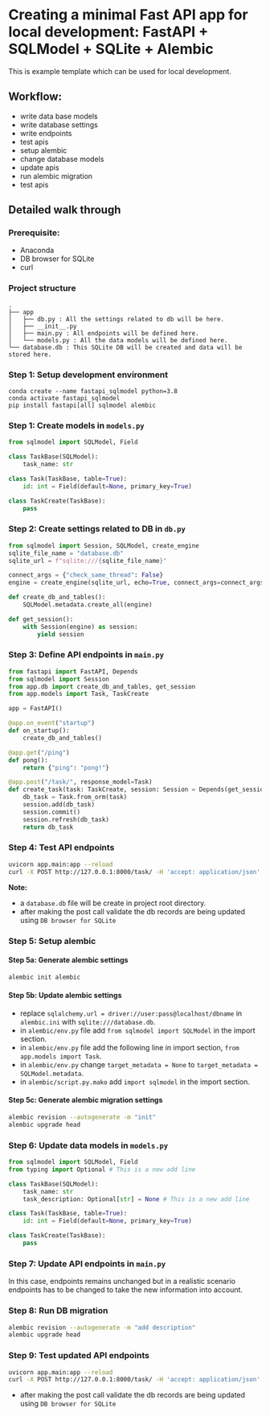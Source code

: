 # Creating a minimal Fast API app for local development: FastAPI + SQLModel + SQLite + Alembic

This is example template which can be used for local development.

## Workflow:

* write data base models
* write database settings
* write endpoints
* test apis
* setup alembic
* change database models
* update apis
* run alembic migration
* test apis


## Detailed walk through

### Prerequisite:

* Anaconda
* DB browser for SQLite
* curl

### Project structure

```
.
├── app
│   ├── db.py : All the settings related to db will be here.
│   ├── __init__.py
│   ├── main.py : All endpoints will be defined here.
│   └── models.py : All the data models will be defined here.
└── database.db : This SQLite DB will be created and data will be stored here.

```

### Step 1: Setup development environment

```
conda create --name fastapi_sqlmodel python=3.8
conda activate fastapi_sqlmodel
pip install fastapi[all] sqlmodel alembic
```

### Step 1: Create models in `models.py`

```python
from sqlmodel import SQLModel, Field

class TaskBase(SQLModel):
    task_name: str

class Task(TaskBase, table=True):
    id: int = Field(default=None, primary_key=True)

class TaskCreate(TaskBase):
    pass
```


### Step 2: Create settings related to DB in `db.py`

```python
from sqlmodel import Session, SQLModel, create_engine
sqlite_file_name = "database.db"
sqlite_url = f"sqlite:///{sqlite_file_name}"

connect_args = {"check_same_thread": False}
engine = create_engine(sqlite_url, echo=True, connect_args=connect_args)

def create_db_and_tables():
    SQLModel.metadata.create_all(engine)

def get_session():
    with Session(engine) as session:
        yield session
```

### Step 3: Define API endpoints in `main.py`

```python
from fastapi import FastAPI, Depends
from sqlmodel import Session
from app.db import create_db_and_tables, get_session
from app.models import Task, TaskCreate

app = FastAPI()

@app.on_event("startup")
def on_startup():
    create_db_and_tables()

@app.get("/ping")
def pong():
    return {"ping": "pong!"}

@app.post("/task/", response_model=Task)
def create_task(task: TaskCreate, session: Session = Depends(get_session)):
    db_task = Task.from_orm(task)
    session.add(db_task)
    session.commit()
    session.refresh(db_task)
    return db_task
```
### Step 4: Test API endpoints


```bash
uvicorn app.main:app --reload
curl -X POST http://127.0.0.1:8000/task/ -H 'accept: application/json' -H 'Content-Type: application/json' -d '{"task_name": "just added task"}'
```

__Note:__

* a `database.db` file will be create in project root directory.
* after making the post call validate the db records are being updated using `DB browser for SQLite`

### Step 5: Setup alembic

#### Step 5a: Generate alembic settings

```bash
alembic init alembic
```

#### Step 5b: Update alembic settings

* replace `sqlalchemy.url = driver://user:pass@localhost/dbname` in `alembic.ini` with `sqlite:///database.db`.
* in `alembic/env.py` file add `from sqlmodel import SQLModel` in the import section.
* in `alembic/env.py` file add the following line in import section, `from app.models import Task`.
* in `alembic/env.py` change `target_metadata = None` to `target_metadata = SQLModel.metadata`.
* in `alembic/script.py.mako` add `import sqlmodel` in the import section.


#### Step 5c: Generate alembic migration settings

```bash
alembic revision --autogenerate -m "init"
alembic upgrade head
```

### Step 6: Update data models in `models.py`

```python
from sqlmodel import SQLModel, Field
from typing import Optional # This is a new add line

class TaskBase(SQLModel):
    task_name: str
    task_description: Optional[str] = None # This is a new add line

class Task(TaskBase, table=True):
    id: int = Field(default=None, primary_key=True)

class TaskCreate(TaskBase):
    pass
```

### Step 7: Update API endpoints in `main.py`

In this case, endpoints remains unchanged but in a realistic scenario endpoints has to be changed to take the new information into account.

### Step 8: Run DB migration

```bash
alembic revision --autogenerate -m "add description"
alembic upgrade head
```

### Step 9: Test updated API endpoints

```bash
uvicorn app.main:app --reload
curl -X POST http://127.0.0.1:8000/task/ -H 'accept: application/json' -H 'Content-Type: application/json' -d '{"task_name": "just added task","task_description":"a newly created task"}'
```
* after making the post call validate the db records are being updated using `DB browser for SQLite`